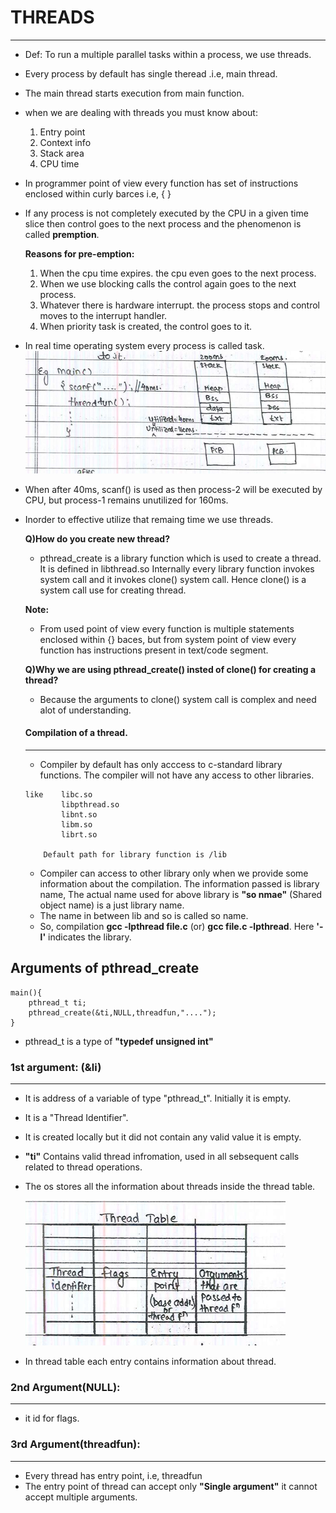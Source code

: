 # THREADS
---

- Def: To run a multiple parallel tasks within a process, we use threads.
- Every process by default has single theread .i.e, main thread.
- The main thread starts execution from main function.
- when we are dealing with threads you must know about:

    1. Entry point
    2. Context info
    3. Stack area
    4. CPU time
- In programmer point of view every function has set of instructions enclosed within curly barces i.e, { }
- If any process is not completely executed by the CPU in a given time slice then control goes to the next process and the  phenomenon is called **premption**. 

    **Reasons for pre-emption:**

    1. When the cpu time expires. the cpu even goes to the next process.
    2. When we use blocking calls the control again goes to the next process.
    3. Whatever there is hardware interrupt. the process stops and control moves to the interrupt handler.
    4. When priority task is created, the control goes to it.
- In real time operating system every process is called task.
    ![](../images/Thread.png)

- When after 40ms, scanf() is used as then process-2 will be executed by CPU, but process-1 remains unutilized for 160ms.
- Inorder to effective utilize that remaing time we use threads.

    **Q)How do you create new thread?**
    
    - pthread_create is a library function which is used to create a thread. It is defined in libthread.so Internally every library function invokes system call and it invokes clone() system call. Hence clone() is a system call use for creating thread.

    **Note:**
    - From used point of view every function is multiple statements enclosed within {} baces, but from system point of view every function has instructions present in text/code segment.
    
    **Q)Why we are using pthread_create() insted of clone() for creating a thread?**
    - Because the arguments to clone() system call is complex and need alot of understanding.

    #### Compilation of a thread.
    ---
    - Compiler by default has only acccess to c-standard library functions. The compiler will not have any access to other libraries.

    ```
    like    libc.so
            libpthread.so
            libnt.so
            libm.so
            librt.so

        Default path for library function is /lib
    ```
    - Compiler can access to other library only when we provide some information about the compilation. The information passed is library name, The actual name used for above library is **"so nmae"** (Shared object name) is a just library name.
    - The name in between lib and so is called so name.
    - So, compilation **gcc -lpthread file.c** (or)  **gcc file.c -lpthread**. Here **'-l'** indicates the library.
## Arguments of pthread_create
```
main(){
    pthread_t ti;
    pthread_create(&ti,NULL,threadfun,"....");
}
```
- pthread_t is a type of **"typedef unsigned int"**

### 1st argument: (&li)
---
- It is address of a variable of type "pthread_t". Initially it is empty.
- It is a "Thread Identifier".
- It is created locally but it did not contain any valid value it is empty.
- **"ti"** Contains valid thread infromation, used in all sebsequent calls related to thread operations.
- The os stores all the information about threads inside the thread table.

    ![](../images/Thread%20table.png)
- In thread table each entry contains information about thread.
### 2nd Argument(NULL):
----
- it id for flags.

### 3rd Argument(threadfun):
----
- Every thread has entry point, i.e, threadfun
- The entry point of thread can accept only **"Single argument"** it cannot accept multiple arguments.
